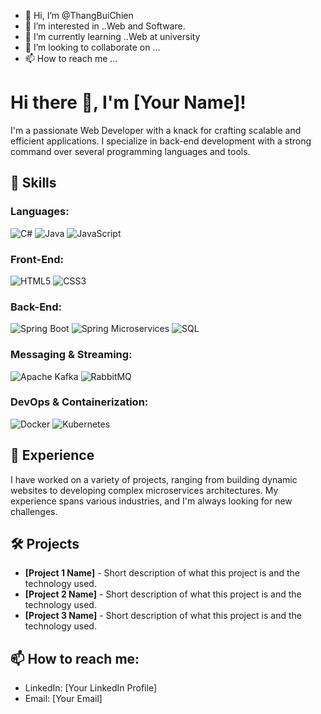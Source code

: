- 👋 Hi, I’m @ThangBuiChien
- 👀 I’m interested in ..Web and Software.
- 🌱 I’m currently learning ..Web at university 
- 💞️ I’m looking to collaborate on ...
- 📫 How to reach me ...

<!---
ThangBuiChien/ThangBuiChien is a ✨ special ✨ repository because its `README.md` (this file) appears on your GitHub profile.
You can click the Preview link to take a look at your changes.
--->
# Hi there 👋, I'm [Your Name]!

I'm a passionate Web Developer with a knack for crafting scalable and efficient applications. I specialize in back-end development with a strong command over several programming languages and tools. 

## 🚀 Skills

### Languages:
![C#](https://img.shields.io/badge/C%23-239120?style=for-the-badge&logo=c-sharp&logoColor=white)
![Java](https://img.shields.io/badge/Java-ED8B00?style=for-the-badge&logo=java&logoColor=white)
![JavaScript](https://img.shields.io/badge/JavaScript-F7DF1E?style=for-the-badge&logo=javascript&logoColor=black)

### Front-End:
![HTML5](https://img.shields.io/badge/HTML5-E34F26?style=for-the-badge&logo=html5&logoColor=white)
![CSS3](https://img.shields.io/badge/CSS3-1572B6?style=for-the-badge&logo=css3&logoColor=white)

### Back-End:
![Spring Boot](https://img.shields.io/badge/Spring_Boot-6DB33F?style=for-the-badge&logo=spring-boot&logoColor=white)
![Spring Microservices](https://img.shields.io/badge/Spring_Microservices-6DB33F?style=for-the-badge&logo=spring&logoColor=white)
![SQL](https://img.shields.io/badge/SQL-4479A1?style=for-the-badge&logo=sql&logoColor=white)

### Messaging & Streaming:
![Apache Kafka](https://img.shields.io/badge/Apache%20Kafka-231F20?style=for-the-badge&logo=apache-kafka&logoColor=white)
![RabbitMQ](https://img.shields.io/badge/RabbitMQ-FF6600?style=for-the-badge&logo=rabbitmq&logoColor=white)

### DevOps & Containerization:
![Docker](https://img.shields.io/badge/Docker-2496ED?style=for-the-badge&logo=docker&logoColor=white)
![Kubernetes](https://img.shields.io/badge/Kubernetes-326CE5?style=for-the-badge&logo=kubernetes&logoColor=white)


## 💼 Experience
I have worked on a variety of projects, ranging from building dynamic websites to developing complex microservices architectures. My experience spans various industries, and I'm always looking for new challenges.

## 🛠️ Projects
- **[Project 1 Name]** - Short description of what this project is and the technology used.
- **[Project 2 Name]** - Short description of what this project is and the technology used.
- **[Project 3 Name]** - Short description of what this project is and the technology used.

## 📫 How to reach me:
- LinkedIn: [Your LinkedIn Profile]
- Email: [Your Email]
